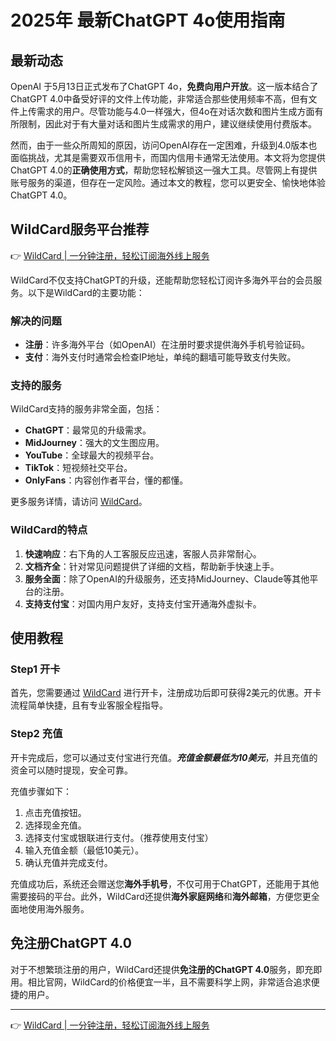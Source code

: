 # 2025年 最新ChatGPT 4o使用指南

## 最新动态

OpenAI 于5月13日正式发布了ChatGPT 4o，**免费向用户开放**。这一版本结合了ChatGPT 4.0中备受好评的文件上传功能，非常适合那些使用频率不高，但有文件上传需求的用户。尽管功能与4.0一样强大，但4o在对话次数和图片生成方面有所限制，因此对于有大量对话和图片生成需求的用户，建议继续使用付费版本。

然而，由于一些众所周知的原因，访问OpenAI存在一定困难，升级到4.0版本也面临挑战，尤其是需要双币信用卡，而国内信用卡通常无法使用。本文将为您提供ChatGPT 4.0的**正确使用方式**，帮助您轻松解锁这一强大工具。尽管网上有提供账号服务的渠道，但存在一定风险。通过本文的教程，您可以更安全、愉快地体验ChatGPT 4.0。

## WildCard服务平台推荐

👉 [WildCard | 一分钟注册，轻松订阅海外线上服务](https://bbtdd.com/WildCard)

WildCard不仅支持ChatGPT的升级，还能帮助您轻松订阅许多海外平台的会员服务。以下是WildCard的主要功能：

### 解决的问题

- **注册**：许多海外平台（如OpenAI）在注册时要求提供海外手机号验证码。
- **支付**：海外支付时通常会检查IP地址，单纯的翻墙可能导致支付失败。

### 支持的服务

WildCard支持的服务非常全面，包括：

- **ChatGPT**：最常见的升级需求。
- **MidJourney**：强大的文生图应用。
- **YouTube**：全球最大的视频平台。
- **TikTok**：短视频社交平台。
- **OnlyFans**：内容创作者平台，懂的都懂。

更多服务详情，请访问 [WildCard](https://bbtdd.com/WildCard)。

### WildCard的特点

1. **快速响应**：右下角的人工客服反应迅速，客服人员非常耐心。
2. **文档齐全**：针对常见问题提供了详细的文档，帮助新手快速上手。
3. **服务全面**：除了OpenAI的升级服务，还支持MidJourney、Claude等其他平台的注册。
4. **支持支付宝**：对国内用户友好，支持支付宝开通海外虚拟卡。

## 使用教程

### Step1 开卡

首先，您需要通过 [WildCard](https://bbtdd.com/WildCard) 进行开卡，注册成功后即可获得2美元的优惠。开卡流程简单快捷，且有专业客服全程指导。

### Step2 充值

开卡完成后，您可以通过支付宝进行充值。***充值金额最低为10美元***，并且充值的资金可以随时提现，安全可靠。

充值步骤如下：

1. 点击充值按钮。
2. 选择现金充值。
3. 选择支付宝或银联进行支付。（推荐使用支付宝）
4. 输入充值金额（最低10美元）。
5. 确认充值并完成支付。

充值成功后，系统还会赠送您**海外手机号**，不仅可用于ChatGPT，还能用于其他需要接码的平台。此外，WildCard还提供**海外家庭网络**和**海外邮箱**，方便您更全面地使用海外服务。

## 免注册ChatGPT 4.0

对于不想繁琐注册的用户，WildCard还提供**免注册的ChatGPT 4.0**服务，即充即用。相比官网，WildCard的价格便宜一半，且不需要科学上网，非常适合追求便捷的用户。

---

👉 [WildCard | 一分钟注册，轻松订阅海外线上服务](https://bbtdd.com/WildCard)